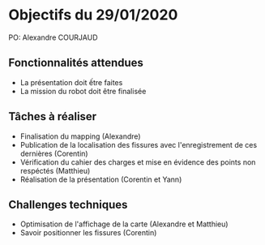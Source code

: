 # Objectifs du 29/01/2020

PO: Alexandre COURJAUD

## Fonctionnalités attendues

- La présentation doit ếtre faites
- La mission du robot doit être finalisée


## Tâches à réaliser

- Finalisation du mapping (Alexandre)  
- Publication de la localisation des fissures avec l'enregistrement de ces dernières (Corentin)  
- Vérification du cahier des charges et mise en évidence des points non respéctés (Matthieu)  
- Réalisation de la présentation (Corentin et Yann)  



## Challenges techniques

- Optimisation de l'affichage de la carte (Alexandre et Matthieu)  
- Savoir positionner les fissures (Corentin)  
